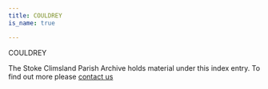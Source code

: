```yaml
---
title: COULDREY
is_name: true

---
```


COULDREY


The Stoke Climsland Parish Archive holds material under this index entry. To find out more please [contact us](/contact/)
